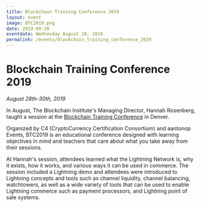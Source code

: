 ```yaml
---
title: Blockchain Training Conference 2019
layout: event
image: BTC2019.png
date: 2019-09-28
eventdate: Wednesday August 28, 2019
permalink: /events/blockchain_training_conference_2019
---
```

<h1><b>Blockchain Training Conference 2019</b></h1>
<i>August 28th-30th, 2019</i>

In August, The Blockchain Institute's Managing Director, Hannah Rosenberg, taught a session at the <a href="https://blockchaintraining.org/home/home/" target="_blank" rel="noopener">Blockchain Training Conference</a> in Denver.

Organized by C4 (CryptoCurrency Certification Consortium) and aantonop Events, BTC2019 is an educational conference designed with learning objectives in mind and teachers that care about what you take away from their sessions.

At Hannah's session, attendees learned what the Lightning Network is, why it exists, how it works, and various ways it can be used in commerce. The session included a Lightning demo and attendees were introduced to Lightning concepts and tools such as channel liquidity, channel balancing, watchtowers, as well as a wide variety of tools that can be used to enable Lightning commerce such as payment processors, and Lightning point of sale systems.
